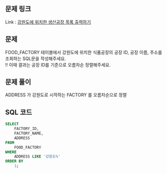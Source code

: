 ## 문제 링크
Link : [강원도에 위치한 생산공장 목록 출력하기](https://school.programmers.co.kr/learn/courses/30/lessons/131112)

## 문제
FOOD_FACTORY 테이블에서 강원도에 위치한 식품공장의 공장 ID, 공장 이름, 주소를 조회하는 SQL문을 작성해주세요.</br>
!! 이때 결과는 공장 ID를 기준으로 오름차순 정렬해주세요.

## 문제 풀이
ADDRESS 가 강원도로 시작하는 FACTORY 를 오름차순으로 정렬
## SQL 코드
```sql
SELECT
    FACTORY_ID,
    FACTORY_NAME,
    ADDRESS
FROM
    FOOD_FACTORY
WHERE
    ADDRESS LIKE '강원도%'
ORDER BY
    1;
```